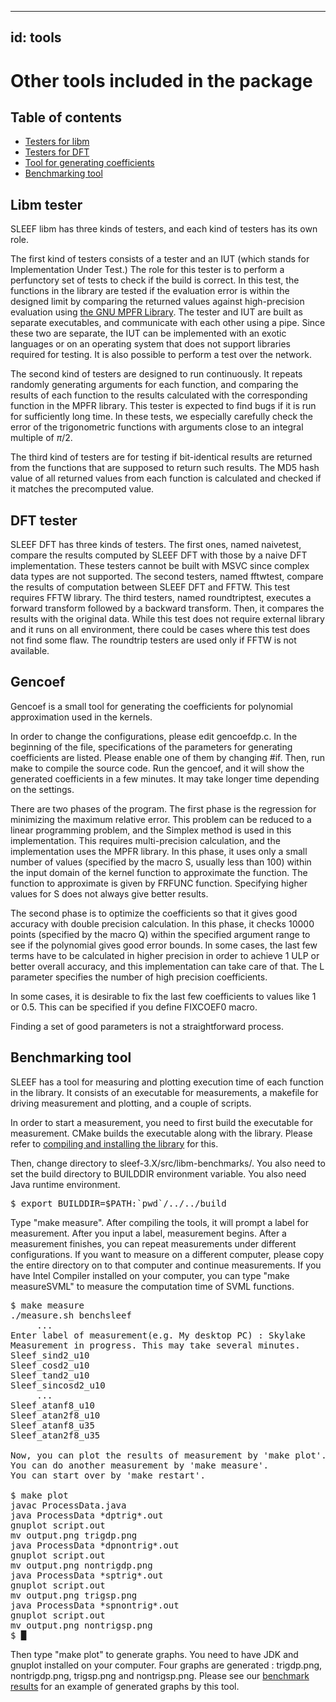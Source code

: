 
---
id: tools
---

<h1>Other tools included in the package</h1>

<h2>Table of contents</h2>

<ul class="disc">
  <li><a href="#testerlibm">Testers for libm</a></li>
  <li><a href="#testerdft">Testers for DFT</a></li>
  <li><a href="#gencoef">Tool for generating coefficients</a></li>
  <li><a href="#benchmark">Benchmarking tool</a></li>
</ul>

<h2 id="testerlibm">Libm tester</h2>

<p class="noindent">
  SLEEF libm has three kinds of testers, and each kind of testers has
  its own role.
</p>

<p>
  The first kind of testers consists of a tester and an IUT (which
  stands for Implementation Under Test.) The role for this tester is
  to perform a perfunctory set of tests to check if the build is
  correct. In this test, the functions in the library are tested if
  the evaluation error is within the designed limit by comparing the
  returned values against high-precision evaluation
  using <a class="underlined" href="http://www.mpfr.org/">the GNU MPFR
  Library</a>. The tester and IUT are built as separate executables,
  and communicate with each other using a pipe. Since these two are
  separate, the IUT can be implemented with an exotic languages or on
  an operating system that does not support libraries required for
  testing. It is also possible to perform a test over the network.
</p>

<p>
  The second kind of testers are designed to run continuously. It
  repeats randomly generating arguments for each function, and
  comparing the results of each function to the results calculated
  with the corresponding function in the MPFR library. This tester is
  expected to find bugs if it is run for sufficiently long time. In
  these tests, we especially carefully check the error of the
  trigonometric functions with arguments close to an integral multiple
  of <i class="math">&pi;</i>/2.
</p>

<p>
  The third kind of testers are for testing if bit-identical results
  are returned from the functions that are supposed to return such
  results. The MD5 hash value of all returned values from each
  function is calculated and checked if it matches the precomputed
  value.
</p>


<h2 id="testerdft">DFT tester</h2>

<p class="noindent">
  SLEEF DFT has three kinds of testers. The first ones, named
  naivetest, compare the results computed by SLEEF DFT with those by a
  naive DFT implementation. These testers cannot be built with MSVC
  since complex data types are not supported. The second testers,
  named fftwtest, compare the results of computation between SLEEF DFT
  and FFTW. This test requires FFTW library. The third testers, named
  roundtriptest, executes a forward transform followed by a backward
  transform. Then, it compares the results with the original data.
  While this test does not require external library and it runs on all
  environment, there could be cases where this test does not find some
  flaw. The roundtrip testers are used only if FFTW is not available.
</p>


<h2 id="gencoef">Gencoef</h2>

<p class="noindent">
  Gencoef is a small tool for generating the coefficients for
  polynomial approximation used in the kernels.
</p>

<p>
  In order to change the configurations, please edit gencoefdp.c. In
  the beginning of the file, specifications of the parameters for
  generating coefficients are listed. Please enable one of them by
  changing #if. Then, run make to compile the source code. Run the
  gencoef, and it will show the generated coefficients in a few
  minutes. It may take longer time depending on the settings.
</p>

<p>
  There are two phases of the program. The first phase is the
  regression for minimizing the maximum relative error. This problem
  can be reduced to a linear programming problem, and the Simplex
  method is used in this implementation. This requires multi-precision
  calculation, and the implementation uses the MPFR library. In this
  phase, it uses only a small number of values (specified by the macro
  S, usually less than 100) within the input domain of the kernel
  function to approximate the function. The function to approximate is
  given by FRFUNC function. Specifying higher values for S does not
  always give better results.
</p>

<p>
  The second phase is to optimize the coefficients so that it gives
  good accuracy with double precision calculation. In this phase, it
  checks 10000 points (specified by the macro Q) within the specified
  argument range to see if the polynomial gives good error bounds. In
  some cases, the last few terms have to be calculated in higher
  precision in order to achieve 1 ULP or better overall accuracy, and
  this implementation can take care of that. The L parameter specifies
  the number of high precision coefficients.
</p>

<p>
  In some cases, it is desirable to fix the last few coefficients to
  values like 1 or 0.5. This can be specified if you define FIXCOEF0
  macro.
</p>

<p>
  Finding a set of good parameters is not a straightforward process.
</p>


<h2 id="benchmark">Benchmarking tool</h2>

<p class="noindent">
  SLEEF has a tool for measuring and plotting execution time of each
  function in the library. It consists of an executable for
  measurements, a makefile for driving measurement and plotting, and a
  couple of scripts.
</p>

<p>
  In order to start a measurement, you need to first build the
  executable for measurement. CMake builds the executable along with
  the library. Please refer to <a class="underlined"
  href="../user-guide/">compiling and installing the library</a> for
  this.
</p>

<p>
  Then, change directory to sleef-3.X/src/libm-benchmarks/. You also
  need to set the build directory to BUILDDIR environment
  variable. You also need Java runtime environment.
</p>

<pre class="command">$ export BUILDDIR=$PATH:`pwd`/../../build</pre>

<p>
  Type "make measure". After compiling the tools, it will prompt a
  label for measurement. After you input a label, measurement
  begins. After a measurement finishes, you can repeat measurements
  under different configurations. If you want to measure on a
  different computer, please copy the entire directory on to that
  computer and continue measurements. If you have Intel Compiler
  installed on your computer, you can type "make measureSVML" to
  measure the computation time of SVML functions.
</p>

<pre class="command">$ make measure
./measure.sh benchsleef
     ...
Enter label of measurement(e.g. My desktop PC) : Skylake
Measurement in progress. This may take several minutes.
Sleef_sind2_u10
Sleef_cosd2_u10
Sleef_tand2_u10
Sleef_sincosd2_u10
     ...
Sleef_atanf8_u10
Sleef_atan2f8_u10
Sleef_atanf8_u35
Sleef_atan2f8_u35

Now, you can plot the results of measurement by 'make plot'.
You can do another measurement by 'make measure'.
You can start over by 'make restart'.

$ make plot
javac ProcessData.java
java ProcessData *dptrig*.out
gnuplot script.out
mv output.png trigdp.png
java ProcessData *dpnontrig*.out
gnuplot script.out
mv output.png nontrigdp.png
java ProcessData *sptrig*.out
gnuplot script.out
mv output.png trigsp.png
java ProcessData *spnontrig*.out
gnuplot script.out
mv output.png nontrigsp.png
$ &block;</pre>

<p>
  Then type "make plot" to generate graphs. You need to have JDK and
  gnuplot installed on your computer. Four graphs are generated :
  trigdp.png, nontrigdp.png, trigsp.png and nontrigsp.png. Please see our
  <a class="underlined" href="../performance/">benchmark results</a>
  for an example of generated graphs by this tool.
</p>

